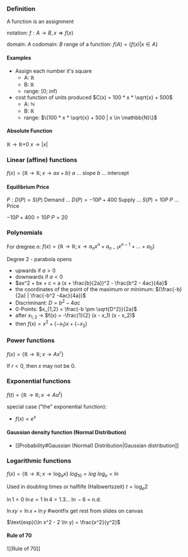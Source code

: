 ### Definition
A function is an assignment

notation: $f: A \rightarrow B, x \Rightarrow f(x)$

domain: $A$
codomain: $B$
range of a function: $f(A) = \{ f(x) | x \in A \}$

#### Examples
- Assign each number it's square
	- A:  $\mathbb{R}$
	- B:  $\mathbb{R}$
	- range: \[0; inf)
- cost function of units produced $C(x) = 100 * x * \sqrt{x} + 500$
	- A: $\mathbb{N}$
	- B: $\mathbb{R}$
	- range: $\{100 * x * \sqrt{x} + 500 | x \in \mathbb{N}\}$
	
#### Absolute Function
$\mathbb{R} \rightarrow \mathbb{R}\text{+0}$
$x \rightarrow |x|$

### Linear (affine) functions
$f(x) = \{ \mathbb{R} \rightarrow \mathbb{R}; x \rightarrow ax+b\}$
$a$ ... slope
$b$ ... intercept

#### Equilibrium Price
$P: D(P) = S(P)$
Demand ... $D(P) = -10P + 400$
Supply ... $S(P) = 10P$
$P$ ... Price

$-10P + 400 = 10P$
$P = 20$

### Polynomials
For dregree $n$:
$f(x) = \{ \mathbb{R} \rightarrow \mathbb{R}; x \rightarrow a_nx^n + a_{n-1} x^{n-1} + ... +a_0\}$

Degree 2 - parabola opens
- upwards if $a > 0$
- downwards if $a < 0$
- $ax^2 + bx + c = a (x + \frac{b}{2a})^2 - \frac{b^2 - 4ac}{4a}$
- the coordinates of the point of the maximum or minimum: $(\frac{-b}{2a} | \frac{-b^2 -4ac}{4a})$ 
- Discriminant: $D = b^2 - 4ac$
- 0-Points: $x_{1,2} = \frac{-b \pm \sqrt{D^2}}{2a}$
- after $x_{1,2}$ -> $f(x) = -\frac{1}{2} (x - x_1) (x - x_2)$ 
- then $f(x) = x^2 + (-x_1)x + (-x_2)$

### Power functions
$f(x) = \{ \mathbb{R} \rightarrow \mathbb{R}; x \rightarrow Ax^r\}$

If $r < 0$, then $x$ may not be $0$.

### Exponential functions
$f(t) = \{ \mathbb{R} \rightarrow \mathbb{R}; x \rightarrow Aa^t\}$

special case ("the" exponential function):
- $f(x) = e^x$

#### Gaussian density function (Normal Distribution)
- [[Probability#Gaussian (Normal) Distribution|Gaussian distribution]]

### Logarithmic functions
$f(x) = \{ \mathbb{R} \rightarrow \mathbb{R}; x \rightarrow \log_{a}{x}\}$
$log_{10} = log$
$log_e = ln$

Used in doubling times or halflife (Halbwertszeit)
$t = \log_{a}{2}$

$\ln 1 = 0$
$\ln e = 1$
$\ln 4 = 1.3...$
$\ln -6$ = n.d.

$\ln{xy} = \ln{x} + \ln{y}$
#wontfix get rest from slides on canvas

$\text{exp}(\ln x^2 - 2 \ln y) = \frac{x^2}{y^2}$

#### Rule of 70
 ![[Rule of 70]]
 